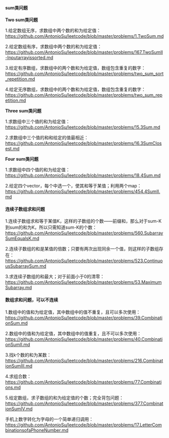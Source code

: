 #### **sum类问题**   

**Two sum类问题** 

1.给定数组无序，求数组中两个数的和为给定值：https://github.com/AntonioSu/leetcode/blob/master/problems/1.TwoSum.md  

2.给定数组有序，求数组中两个数的和为给定值：https://github.com/AntonioSu/leetcode/blob/master/problems/167.TwoSumII-Inputarrayissorted.md    

3.给定有序数组，求数组中的两个数和为给定值，数组包含重复的数字：https://github.com/AntonioSu/leetcode/blob/master/problems/two_sum_sort_repetition.md

4.给定无序数组，求数组中的两个数和为给定值，数组包含重复的数字：https://github.com/AntonioSu/leetcode/blob/master/problems/two_sum_repetition.md

**Three sum类问题**  

1.求数组中三个值的和为给定值： https://github.com/AntonioSu/leetcode/blob/master/problems/15.3Sum.md

2.求数组中三个值的和和给定的值最相近：https://github.com/AntonioSu/leetcode/blob/master/problems/16.3SumClosest.md  

**Four sum类问题** 

1.求数组中四个值的和为给定值： https://github.com/AntonioSu/leetcode/blob/master/problems/18.4Sum.md

2.给定四个vector，每个中选一个，使其和等于某值；利用两个map：https://github.com/AntonioSu/leetcode/blob/master/problems/454.4SumII.md  





#### **连续子数组求和问题**  

1.连续子数组求和等于某值K，这样的子数组的个数——前缀和，那么对于sum-K到sum的和为K，所以只需知道sum-K的个数： https://github.com/AntonioSu/leetcode/blob/master/problems/560.SubarraySumEqualsK.md  

2.连续子数组的和是某值的倍数；只要有两次出现同余一个值，则这样的子数组存在： https://github.com/AntonioSu/leetcode/blob/master/problems/523.ContinuousSubarraySum.md  

3.求连续子数组的和最大；对于前面小于0的清零：https://github.com/AntonioSu/leetcode/blob/master/problems/53.MaximumSubarray.md  





#### **数组求和问题，可以不连续**  

1.数组中的值和为给定值，其中数组中的值不重复，且可以多次使用：https://github.com/AntonioSu/leetcode/blob/master/problems/39.CombinationSum.md  

2.数组中的值和为给定值，其中数组中的值重复，且不可以多次使用：https://github.com/AntonioSu/leetcode/blob/master/problems/40.CombinationSumII.md  

3.找k个数的和为某数：https://github.com/AntonioSu/leetcode/blob/master/problems/216.CombinationSumIII.md  

4.求组合数：https://github.com/AntonioSu/leetcode/blob/master/problems/77.Combinations.md  

5.给定数组，求子数组的和为给定值的个数；完全背包问题：https://github.com/AntonioSu/leetcode/blob/master/problems/377.CombinationSumIV.md


手机上数字转化为字母的一个简单递归调用：https://github.com/AntonioSu/leetcode/blob/master/problems/17.LetterCombinationsofaPhoneNumber.md   